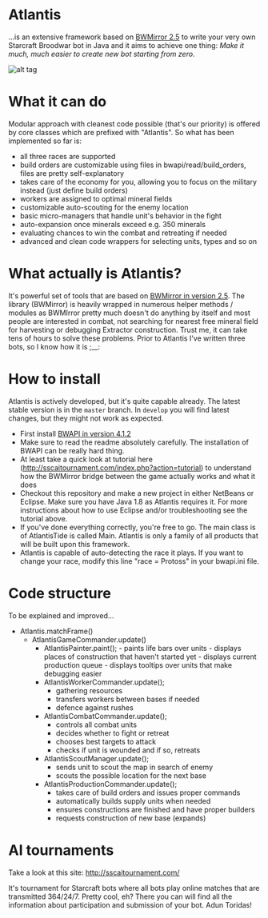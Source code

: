 # Atlantis
...is an extensive framework based on [BWMirror 2.5](https://github.com/vjurenka/BWMirror) to write your very own Starcraft Broodwar bot in Java and it aims to achieve one thing:
*Make it much, much easier to create new bot starting from zero*.

![alt tag](http://s15.postimg.org/mnsu7qnt7/Atlantis_Tide.png)

# What it can do
Modular approach with cleanest code possible (that's our priority) is offered by core classes which are prefixed with "Atlantis". So what has been implemented so far is:
- all three races are supported
- build orders are customizable using files in bwapi/read/build_orders, files are pretty self-explanatory
- takes care of the economy for you, allowing you to focus on the military instead (just define build orders)
- workers are assigned to optimal mineral fields
- customizable auto-scouting for the enemy location
- basic micro-managers that handle unit's behavior in the fight
- auto-expansion once minerals exceed e.g. 350 minerals
- evaluating chances to win the combat and retreating if needed
- advanced and clean code wrappers for selecting units, types and so on

# What actually is Atlantis?
It's powerful set of tools that are based on [BWMirror in version 2.5](https://github.com/vjurenka/BWMirror). The library (BWMirror) is heavily wrapped in numerous helper methods / modules as BWMIrror pretty much doesn't do anything by itself and most people are interested in combat, not searching for nearest free mineral field for harvesting or debugging Extractor construction. Trust me, it can take tens of hours to solve these problems. Prior to Atlantis I've written three bots, so I know how it is ;__:

# How to install
Atlantis is actively developed, but it's quite capable already. The latest stable version is in the `master` branch. In `develop` you will find latest changes, but they might not work as expected.

* First install [BWAPI in version 4.1.2](https://github.com/bwapi/bwapi/releases/download/v4.1.2/BWAPI_412_Setup.exe)
* Make sure to read the readme absolutely carefully. The installation of BWAPI can be really hard thing.
* At least take a quick look at tutorial here (http://sscaitournament.com/index.php?action=tutorial) to understand how the BWMirror bridge between the game actually works and what it does
* Checkout this repository and make a new project in either NetBeans or Eclipse. Make sure you have Java 1.8 as Atlantis requires it. For more instructions about how to use Eclipse and/or troubleshooting see the tutorial above. 
* If you've done everything correctly, you're free to go. The main class is of AtlantisTide is called Main. Atlantis is only a family of all products that will be built upon this framework.
* Atlantis is capable of auto-detecting the race it plays. If you want to change your race, modify this line "race = Protoss" in your bwapi.ini file.

# Code structure
To be explained and improved...
  * Atlantis.matchFrame()
    * AtlantisGameCommander.update()
	  * AtlantisPainter.paint();
    		- paints life bars over units
    		- displays places of construction that haven't started yet
    		- displays current production queue
    		- displays tooltips over units that make debugging easier
	  * AtlantisWorkerCommander.update();
	  	- gathering resources
	  	- transfers workers between bases if needed
	  	- defence against rushes
	  * AtlantisCombatCommander.update();
	  	- controls all combat units
	  	- decides whether to fight or retreat
	  	- chooses best targets to attack
	  	- checks if unit is wounded and if so, retreats
	  * AtlantisScoutManager.update();
	  	- sends unit to scout the map in search of enemy
	  	- scouts the possible location for the next base
	  * AtlantisProductionCommander.update();
	  	- takes care of build orders and issues proper commands
	  	- automatically builds supply units when needed 
	  	- ensures constructions are finished and have proper builders
	  	- requests construction of new base (expands)

# AI tournaments
Take a look at this site: http://sscaitournament.com/

It's tournament for Starcraft bots where all bots play online matches that are transmitted 364/24/7. Pretty cool, eh?
There you can will find all the information about participation and submission of your bot. 
Adun Toridas!
